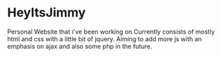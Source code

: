 # HeyItsJimmy
Personal Website that i've been working on
Currently consists of mostly html and css with a little bit of jquery. 
Aiming to add more js with an emphasis on ajax and also some php in the future.

